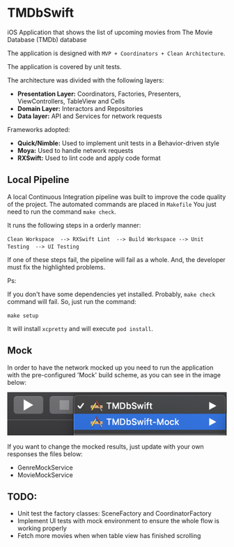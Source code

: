 # TMDbSwift
iOS Application that shows the list of upcoming movies from The Movie Database (TMDb) database

The application is designed with 
`MVP + Coordinators + Clean Architecture`.

The application is covered by unit tests.

The architecture was divided with the following layers: 

* **Presentation Layer:** Coordinators, Factories, Presenters, ViewControllers, TableView and Cells
* **Domain Layer:** Interactors and Repositories
* **Data layer:** API and Services for network requests

Frameworks adopted:

* **Quick/Nimble:** Used to implement unit tests in a Behavior-driven style
* **Moya:** Used to handle network requests
* **RXSwift:** Used to lint code and apply code format

## Local Pipeline

A local Continuous Integration pipeline was built to improve the code quality of the project. 
The automated commands are placed in `Makefile`
You just need to run the command `make check`.

It runs the following steps in a orderly manner:

`Clean Workspace  --> RXSwift Lint  --> Build Workspace --> Unit Testing  --> UI Testing`

If one of these steps fail, the pipeline will fail as a whole. And, the developer must fix the highlighted problems.



Ps: 

If you don't have some dependencies yet installed. Probably, `make check` command will fail. So, just run the command:

`make setup` 

It will install `xcpretty` and will execute `pod install`.

## Mock

In order to have the network mocked up you need to run the application with the pre-configured 'Mock' build scheme, as you can see in the image below:

![Mock Build Environment](images/mockEnvironmentScheme.png)

If you want to change the mocked results, just update with your own responses the files below:

* GenreMockService
* MovieMockService

## TODO: 
* Unit test the factory classes: SceneFactory and CoordinatorFactory
* Implement UI tests with mock environment to ensure the whole flow is working properly
* Fetch more movies when when table view has finished scrolling
